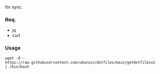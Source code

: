 for sync.

### Req.
- jq
-  curl

### Usage
```
wget -O - https://raw.githubusercontent.com/udunuss/dotfiles/main/getdotfilesv2 | /bin/bash
```
